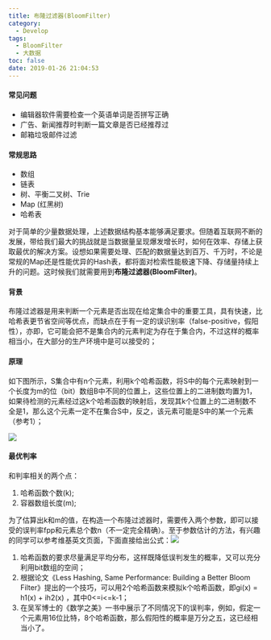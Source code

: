 ```yaml
---
title: 布隆过滤器(BloomFilter)
category:
  - Develop
tags:
  - BloomFilter
  - 大数据
toc: false
date: 2019-01-26 21:04:53
---
```


#### 常见问题

- 编辑器软件需要检查一个英语单词是否拼写正确
- 广告、新闻推荐时判断一篇文章是否已经推荐过
- 邮箱垃圾邮件过滤

#### 常规思路

- 数组
- 链表
- 树、平衡二叉树、Trie
- Map (红黑树)
- 哈希表

对于简单的少量数据处理，上述数据结构基本能够满足要求。但随着互联网不断的发展，带给我们最大的挑战就是当数据量呈现爆发增长时，如何在效率、存储上获取最优的解决方案。设想如果需要处理、匹配的数据量达到百万、千万时，不论是常规的Map还是性能优异的Hash表，都将面对检索性能极速下降、存储量持续上升的问题。这时候我们就需要用到**布隆过滤器(BloomFilter)**。

#### 背景

布隆过滤器是用来判断一个元素是否出现在给定集合中的重要工具，具有快速，比哈希表更节省空间等优点，而缺点在于有一定的误识别率（false-positive，假阳性），亦即，它可能会把不是集合内的元素判定为存在于集合内，不过这样的概率相当小，在大部分的生产环境中是可以接受的；

#### 原理

如下图所示，S集合中有n个元素，利用k个哈希函数，将S中的每个元素映射到一个长度为m的位（bit）数组B中不同的位置上，这些位置上的二进制数均置为1，如果待检测的元素经过这k个哈希函数的映射后，发现其k个位置上的二进制数不全是1，那么这个元素一定不在集合S中，反之，该元素可能是S中的某一个元素（参考1）；

![](http://qiniu.springfavor.cn/img/1609ba689562e6e1.jpeg)

#### 最优判率

和判率相关的两个点：

1. 哈希函数个数(k);
2. 容器数组长度(m);

为了估算出k和m的值，在构造一个布隆过滤器时，需要传入两个参数，即可以接受的误判率fpp和元素总个数n（不一定完全精确）。至于参数估计的方法，有兴趣的同学可以参考维基英文页面，下面直接给出公式：![](http://qiniu.springfavor.cn/img/1609ba6895bdeb30.jpeg)

1. 哈希函数的要求尽量满足平均分布，这样既降低误判发生的概率，又可以充分利用bit数组的空间；
2. 根据论文《Less Hashing, Same Performance: Building a Better Bloom Filter》提出的一个技巧，可以用2个哈希函数来模拟k个哈希函数，即gi(x) = h1(x) + ih2(x) ，其中0<=i<=k-1； 
3. 在吴军博士的《数学之美》一书中展示了不同情况下的误判率，例如，假定一个元素用16位比特，8个哈希函数，那么假阳性的概率是万分之五，这已经相当小了。